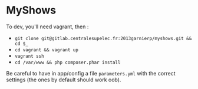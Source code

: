 MyShows
=======

To dev, you'll need vagrant, then :
- `git clone git@gitlab.centralesupelec.fr:2013garnierp/myshows.git && cd $_`
- `cd vagrant && vagrant up`
- `vagrant ssh`
- `cd /var/www && php composer.phar install`

Be careful to have in app/config a file `parameters.yml` with the correct settings (the ones by default should work oob).
